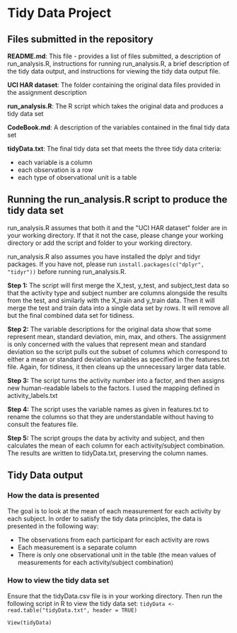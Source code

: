 # Tidy Data Project
## Files submitted in the repository
__README.md__: This file - provides a list of files submitted, a description of run_analysis.R, instructions for running run_analysis.R, a brief description of the tidy data output, and instructions for viewing the tidy data output file.

__UCI HAR dataset__: The folder containing the original data files provided in the assignment description

__run_analysis.R__: The R script which takes the original data and produces a tidy data set

__CodeBook.md__: A description of the variables contained in the final tidy data set

__tidyData.txt__: The final tidy data set that meets the three tidy data criteria:
* each variable is a column
* each observation is a row
* each type of observational unit is a table

## Running the run_analysis.R script to produce the tidy data set
run_analysis.R assumes that both it and the "UCI HAR dataset" folder are in your working directory. If that it not the case, please change your working directory or add the script and folder to your working directory. 

run_analysis.R also assumes you have installed the dplyr and tidyr packages. If you have not, please run `install.packages(c("dplyr", "tidyr"))` before running run_analysis.R.

__Step 1:__ The script will first merge the X_test, y_test, and subject_test data so that the activity type and subject number are columns alongside the results from the test, and similarly with the X_train and y_train data. Then it will merge the test and train data into a single data set by rows. It will remove all but the final combined data set for tidiness.

__Step 2:__ The variable descriptions for the original data show that some represent mean, standard deviation, min, max, and others. The assignment is only concerned with the values that represent mean and standard deviation so the script pulls out the subset of columns which correspond to either a mean or standard deviation variables as specified in the features.txt file. Again, for tidiness, it then cleans up the unnecessary larger data table.

__Step 3:__ The script turns the activity number into a factor, and then assigns new human-readable labels to the factors. I used the mapping defined in activity_labels.txt

__Step 4:__ The script uses the variable names as given in features.txt to rename the columns so that they are understandable without having to consult the features file. 

__Step 5:__ The script groups the data by activity and subject, and then calculates the mean of each column for each activity/subject combination. The results are written to tidyData.txt, preserving the column names.

## Tidy Data output
### How the data is presented
The goal is to look at the mean of each measurement for each activity by each subject. In order to satisfy the tidy data principles, the data is presented in the following way:
* The observations from each participant for each activity are rows
* Each measurement is a separate column
* There is only one observational unit in the table (the mean values of measurements for each activity/subject combination)

### How to view the tidy data set
Ensure that the tidyData.csv file is in your working directory. Then run the following script in R to view the tidy data set:
`tidyData <- read.table("tidyData.txt", header = TRUE)`

`View(tidyData)`
